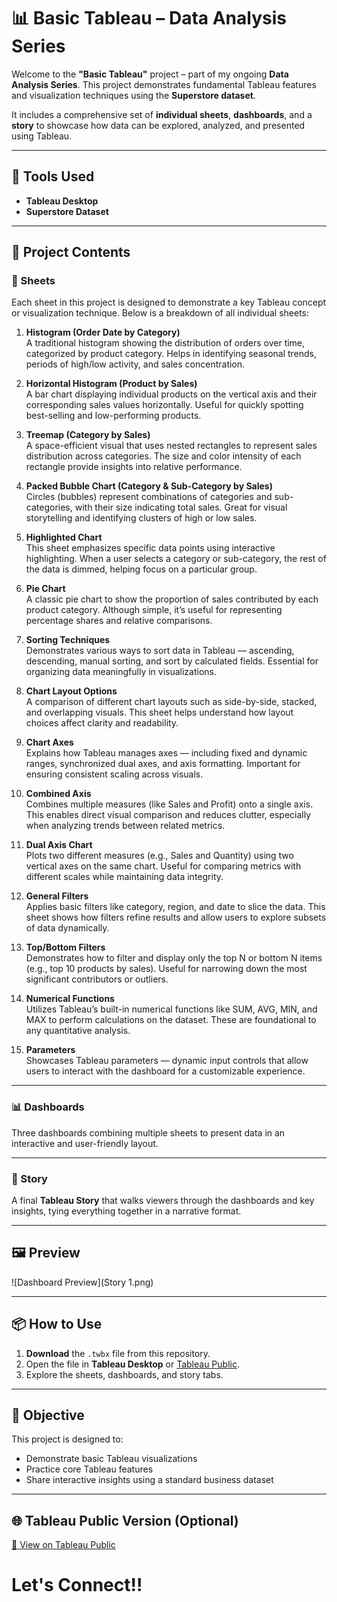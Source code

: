 # 📊 Basic Tableau – Data Analysis Series

Welcome to the **"Basic Tableau"** project – part of my ongoing **Data Analysis Series**. This project demonstrates fundamental Tableau features and visualization techniques using the **Superstore dataset**.

It includes a comprehensive set of **individual sheets**, **dashboards**, and a **story** to showcase how data can be explored, analyzed, and presented using Tableau.

---

## 🧰 Tools Used

- **Tableau Desktop**
- **Superstore Dataset** 

---

## 📁 Project Contents

### 📄 Sheets

Each sheet in this project is designed to demonstrate a key Tableau concept or visualization technique. Below is a breakdown of all individual sheets:

1. **Histogram (Order Date by Category)**  
   A traditional histogram showing the distribution of orders over time, categorized by product category. Helps in identifying seasonal trends, periods of high/low activity, and sales concentration.

2. **Horizontal Histogram (Product by Sales)**  
   A bar chart displaying individual products on the vertical axis and their corresponding sales values horizontally. Useful for quickly spotting best-selling and low-performing products.

3. **Treemap (Category by Sales)**  
   A space-efficient visual that uses nested rectangles to represent sales distribution across categories. The size and color intensity of each rectangle provide insights into relative performance.

4. **Packed Bubble Chart (Category & Sub-Category by Sales)**  
   Circles (bubbles) represent combinations of categories and sub-categories, with their size indicating total sales. Great for visual storytelling and identifying clusters of high or low sales.

5. **Highlighted Chart**  
   This sheet emphasizes specific data points using interactive highlighting. When a user selects a category or sub-category, the rest of the data is dimmed, helping focus on a particular group.

6. **Pie Chart**  
   A classic pie chart to show the proportion of sales contributed by each product category. Although simple, it’s useful for representing percentage shares and relative comparisons.

7. **Sorting Techniques**  
   Demonstrates various ways to sort data in Tableau — ascending, descending, manual sorting, and sort by calculated fields. Essential for organizing data meaningfully in visualizations.

8. **Chart Layout Options**  
   A comparison of different chart layouts such as side-by-side, stacked, and overlapping visuals. This sheet helps understand how layout choices affect clarity and readability.

9. **Chart Axes**  
   Explains how Tableau manages axes — including fixed and dynamic ranges, synchronized dual axes, and axis formatting. Important for ensuring consistent scaling across visuals.

10. **Combined Axis**  
   Combines multiple measures (like Sales and Profit) onto a single axis. This enables direct visual comparison and reduces clutter, especially when analyzing trends between related metrics.

11. **Dual Axis Chart**  
   Plots two different measures (e.g., Sales and Quantity) using two vertical axes on the same chart. Useful for comparing metrics with different scales while maintaining data integrity.

12. **General Filters**  
   Applies basic filters like category, region, and date to slice the data. This sheet shows how filters refine results and allow users to explore subsets of data dynamically.

13. **Top/Bottom Filters**  
   Demonstrates how to filter and display only the top N or bottom N items (e.g., top 10 products by sales). Useful for narrowing down the most significant contributors or outliers.

14. **Numerical Functions**  
   Utilizes Tableau’s built-in numerical functions like SUM, AVG, MIN, and MAX to perform calculations on the dataset. These are foundational to any quantitative analysis.

15. **Parameters**  
   Showcases Tableau parameters — dynamic input controls that allow users to interact with the dashboard for a customizable experience.


---

### 📊 Dashboards

Three dashboards combining multiple sheets to present data in an interactive and user-friendly layout.

---

### 📖 Story

A final **Tableau Story** that walks viewers through the dashboards and key insights, tying everything together in a narrative format.

---

## 🖼️ Preview

![Dashboard Preview](Story 1.png)  

---

## 📦 How to Use

1. **Download** the `.twbx` file from this repository.
2. Open the file in **Tableau Desktop** or [Tableau Public](https://public.tableau.com).
3. Explore the sheets, dashboards, and story tabs.

---

## 📌 Objective

This project is designed to:
- Demonstrate basic Tableau visualizations
- Practice core Tableau features
- Share interactive insights using a standard business dataset

---

## 🌐 Tableau Public Version (Optional)



[🔗 View on Tableau Public]([https://public.tableau.com/your-link](https://public.tableau.com/app/profile/hashir.khan1870/viz/BasicTableau_17482653005110/Story1))

# Let's Connect!!

